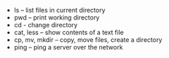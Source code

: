 - ls – list files in current directory
- pwd – print working directory
- cd - change directory
- cat, less – show contents of a text file
- cp, mv, mkdir – copy, move files, create a directory
- ping – ping a server over the network
